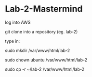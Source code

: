 # Lab-2-Mastermind

log into AWS

git clone into a repository (eg. lab-2)



type in: 

sudo mkdir /var/www/html/lab-2

sudo chown ubuntu /var/www/html/lab-2 

sudo cp -r ~/lab-2 /var/www/html/lab-2

